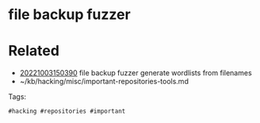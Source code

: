# file backup fuzzer

# Related

- [20221003150390](/zet/20221003150390/README.md) file backup fuzzer generate wordlists from filenames
- ~/kb/hacking/misc/important-repositories-tools.md

Tags:

    #hacking #repositories #important 
